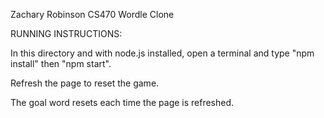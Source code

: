 Zachary Robinson CS470 Wordle Clone

RUNNING INSTRUCTIONS:


In this directory and with node.js installed, open a terminal and type "npm install" then "npm start".

Refresh the page to reset the game.

The goal word resets each time the page is refreshed.
